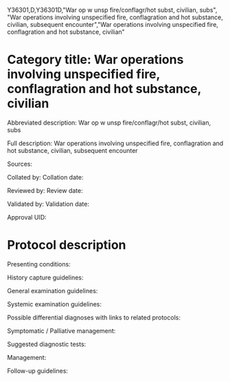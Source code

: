 Y36301,D,Y36301D,"War op w unsp fire/conflagr/hot subst, civilian, subs", "War operations involving unspecified fire, conflagration and hot substance, civilian, subsequent encounter","War operations involving unspecified fire, conflagration and hot substance, civilian"
# Category title: War operations involving unspecified fire, conflagration and hot substance, civilian

Abbreviated description: War op w unsp fire/conflagr/hot subst, civilian, subs

Full description: War operations involving unspecified fire, conflagration and hot substance, civilian, subsequent encounter

Sources:

Collated by:
Collation date:

Reviewed by:
Review date:

Validated by:
Validation date:

Approval UID:

# Protocol description

Presenting conditions:

History capture guidelines:

General examination guidelines:

Systemic examination guidelines:

Possible differential diagnoses with links to related protocols:

Symptomatic / Palliative management:

Suggested diagnostic tests:

Management:

Follow-up guidelines:
